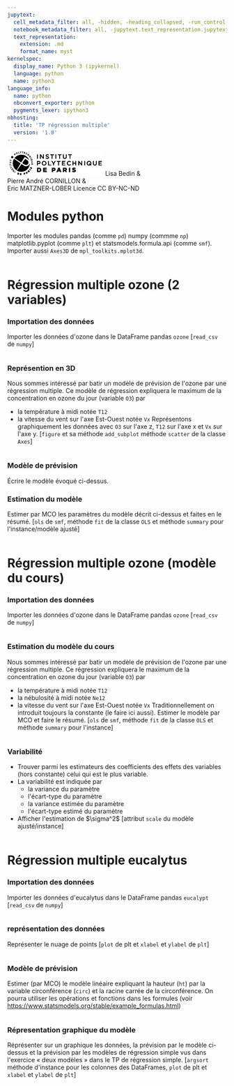 ```yaml
---
jupytext:
  cell_metadata_filter: all, -hidden, -heading_collapsed, -run_control, -trusted
  notebook_metadata_filter: all, -jupytext.text_representation.jupytext_version, -jupytext.text_representation.format_version, -language_info.version, -language_info.codemirror_mode.version, -language_info.codemirror_mode, -language_info.file_extension, -language_info.mimetype, -toc
  text_representation:
    extension: .md
    format_name: myst
kernelspec:
  display_name: Python 3 (ipykernel)
  language: python
  name: python3
language_info:
  name: python
  nbconvert_exporter: python
  pygments_lexer: ipython3
nbhosting:
  title: 'TP régression multiple'
  version: '1.0'
---
```


<div class="licence">
<span><img src="media/logo_IPParis.png" /></span>
<span>Lisa Bedin &amp;<br />Pierre André CORNILLON &amp;<br />Eric MATZNER-LOBER</span>
<span>Licence CC BY-NC-ND</span>
</div>

# Modules python
Importer les modules pandas (comme `pd`) numpy (commme `np`)
matplotlib.pyplot (comme  `plt`) et statsmodels.formula.api (comme `smf`). 
Importer aussi `Axes3D` de `mpl_toolkits.mplot3d`.


```{code-cell} python

```

# Régression multiple ozone (2 variables)

### Importation des données
Importer les données d'ozone dans le DataFrame pandas `ozone`
\[`read_csv` de `numpy`\]


```{code-cell} python

```

### Représention en 3D
Nous sommes intéressé par batir un modèle de prévision de l'ozone par 
une régression multiple. Ce modèle de régression expliquera
le maximum de la concentration en ozone du jour (variable `O3`) par 
- la température à midi notée `T12`
- la vitesse du vent sur l'axe Est-Ouest notée `Vx`
Représentons graphiquement les données avec `O3` sur l'axe z, 
`T12` sur l'axe x et `Vx` sur l'axe y.
\[`figure` et sa méthode `add_subplot` méthode `scatter` de la classe `Axes`\]


```{code-cell} python

```

### Modèle de prévision
Écrire le modèle évoqué ci-dessus.



### Estimation du modèle
Estimer par MCO les paramètres du modèle décrit ci-dessus et faites en le résumé.
\[`ols` de `smf`, méthode `fit` de la classe `OLS` et 
méthode `summary` pour l'instance/modèle ajusté\]


```{code-cell} python

```

# Régression multiple ozone (modèle du cours)

### Importation des données
Importer les données d'ozone dans le DataFrame pandas `ozone`
\[`read_csv` de `numpy`\]


```{code-cell} python

```

### Estimation du modèle du cours
Nous sommes intéressé par batir un modèle de prévision de l'ozone par 
une régression multiple. Ce régression expliquera
le maximum de la concentration en ozone du jour (variable `O3`) par 
- la température à midi notée `T12`
- la nébulosité à midi notée `Ne12`
- la vitesse du vent sur l'axe Est-Ouest notée `Vx`
Traditionnellement on introduit toujours la constante (le faire ici aussi).
Estimer le modèle par MCO et faire le résumé.
\[`ols` de `smf`, méthode `fit` de la classe `OLS` et 
méthode `summary` pour l'instance\]


```{code-cell} python

```

### Variabilité 
- Trouver parmi les estimateurs des coefficients des effets des variables
(hors constante) celui qui est le plus variable.
- La variabilité est indiquée par
  - la variance du paramètre
  - l'écart-type du paramètre
  - la variance estimée du paramètre
  - l'écart-type estimé du paramètre
- Afficher l'estimation de \$\sigma^2\$
\[attribut `scale` du modèle ajusté/instance\]


```{code-cell} python

```

# Régression multiple eucalytus

### Importation des données
Importer les données d'eucalytus dans le DataFrame pandas `eucalypt`
\[`read_csv` de `numpy`\]


```{code-cell} python

```

### représentation des données
Représenter le nuage de points
\[`plot` de plt et `xlabel` et `ylabel` de `plt`\]


```{code-cell} python

```

### Modèle de prévision
Estimer (par MCO) le modèle linéaire expliquant la hauteur (`ht`) 
par la variable circonférence (`circ`) et la racine carrée de la
circonférence.  On pourra utiliser les
opérations et fonctions dans les formules
(voir https://www.statsmodels.org/stable/example_formulas.html)


```{code-cell} python

```

### Répresentation graphique du modèle
Réprésenter sur un graphique les données, la prévision par le modèle ci-dessus et
la prévision par les modèles de régression simple vus dans l'exercice « deux modèles »
dans le TP de régression simple.
\[`argsort` méthode d'instance pour les colonnes des DataFrames, 
`plot` de plt et `xlabel` et `ylabel` de `plt`\]


```{code-cell} python

```
